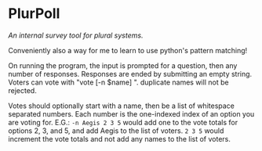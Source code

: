 # PlurPoll
_An internal survey tool for plural systems._

Conveniently also a way for me to learn to use python's pattern matching!

On running the program, the input is prompted for a question, then any number of responses. Responses are ended by submitting an empty string.
Voters can vote with "vote [-n $name] <response numbers>". duplicate names will not be rejected.

Votes should optionally start with a name, then be a list of whitespace separated numbers. Each number is the one-indexed index of an option you are voting for. E.G.: `-n Aegis 2 3 5` would add one to the vote totals for options 2, 3, and 5, and add Aegis to the list of voters. `2 3 5` would increment the vote totals and not add any names to the list of voters.

